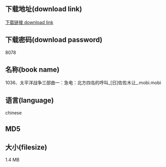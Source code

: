 ## 下载地址(download link)
[下载链接 download link](https://voluble-croquembouche-d321dc.netlify.app/?s=1036%E3%80%81%E5%A4%AA%E5%B9%B3%E6%B4%8B%E6%88%98%E4%BA%89%E4%B8%89%E9%83%A8%E6%9B%B2%E4%B8%80%EF%BC%9A%E6%80%A5%E7%94%B5%EF%BC%9A%E5%8C%97%E6%96%B9%E5%9B%9B%E5%B2%9B%E7%9A%84%E5%91%BC%E5%8F%AB_%5B%E6%97%A5%5D%E4%BD%90%E4%BD%90%E6%9C%A8%E8%AE%A9_.mobi)

## 下载密码(download password)
8078

## 名称(book name)
1036、太平洋战争三部曲一：急电：北方四岛的呼叫_[日]佐佐木让_.mobi.mobi

## 语言(language)
chinese

## MD5


## 大小(filesize)
1.4 MB

